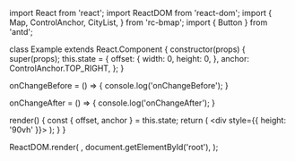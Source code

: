 import React from 'react';
import ReactDOM from 'react-dom';
import {
  Map,
  ControlAnchor,
  CityList,
} from 'rc-bmap';
import { Button } from 'antd';

class Example extends React.Component {
  constructor(props) {
    super(props);
    this.state = {
      offset: {
        width: 0,
        height: 0,
      },
      anchor: ControlAnchor.TOP_RIGHT,
    };
  }

  onChangeBefore = () => {
    console.log('onChangeBefore');
  }

  onChangeAfter = () => {
    console.log('onChangeAfter');
  }

  render() {
    const { offset, anchor } = this.state;
    return (
      <div style={{ height: '90vh' }}>
        <Map
          ak="dbLUj1nQTvDvKXkov5fhnH5HIE88RUEO"
          scrollWheelZoom
        >
          <CityList
            offset={offset}
            anchor={anchor}
            onChangeBefore={this.onChangeBefore}
            onChangeAfter={this.onChangeAfter}
          />
        </Map>
      </div>
    );
  }
}

ReactDOM.render(
  <Example />,
  document.getElementById('root'),
);

